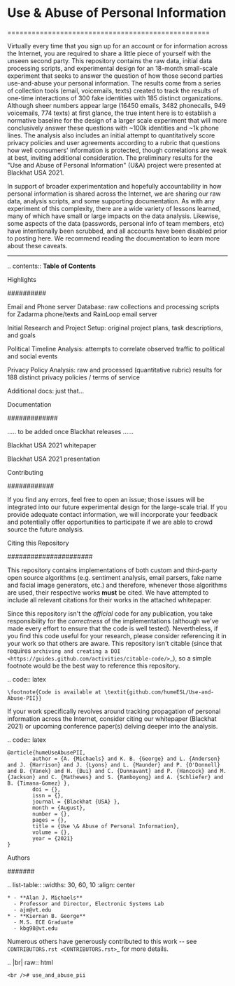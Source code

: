 # Use & Abuse of Personal Information
==================================================

Virtually every time that you sign up for an account or for information across the Internet, you are required to share a little piece of yourself with the unseen second party.  This repository contains the raw data, initial data processing scripts, and experimental design for an 18-month small-scale experiment that seeks to answer the question of how those second parties use-and-abuse your personal information.  The results come from a series of collection tools (email, voicemails, texts) created to track the results of one-time interactions of 300 fake identities with 185 distinct organizations.  Although sheer numbers appear large (16450 emails, 3482 phonecalls, 949 voicemails, 774 texts) at first glance, the true intent here is to establish a normative baseline for the design of a larger scale experiment that will more conclusively answer these questions with ~100k identities and ~1k phone lines.  The analysis also includes an initial attempt to quantitatively score privacy policies and user agreements according to a rubric that questions how well consumers' information is protected, though correlations are weak at best, inviting additional consideration.  The preliminary results for the "Use and Abuse of Personal Information" (U&A) project were presented at Blackhat USA 2021.

In support of broader experimentation and hopefully accountability in how personal information is shared across the Internet, we are sharing our raw data, analysis scripts, and some supporting documentation.  As with any experiment of this complexity, there are a wide variety of lessons learned, many of which have small or large impacts on the data analysis.  Likewise, some aspects of the data (passwords, personal info of team members, etc) have intentionally been scrubbed, and all accounts have been disabled prior to posting here.  We recommend reading the documentation to learn more about these caveats. 

-------------------

.. contents:: **Table of Contents**

Highlights

##########

Email and Phone server Database: raw collections and processing scripts for Zadarma phone/texts and RainLoop email server

Initial Research and Project Setup: original project plans, task descriptions, and goals

Political Timeline Analysis: attempts to correlate observed traffic to political and social events

Privacy Policy Analysis: raw and processed (quantitative rubric) results for 188 distinct privacy policies / terms of service

Additional docs: just that...


Documentation

#############

..... to be added once Blackhat releases  ......

Blackhat USA 2021 whitepaper

Blackhat USA 2021 presentation


Contributing

############

If you find any errors, feel free to open an issue; those issues will be integrated into our future experimental design for the large-scale trial.  If you provide adequate contact information, we will incorporate your feedback and potentially offer opportunities to participate if we are able to crowd source the future analysis.


Citing this Repository

######################

This repository contains implementations of both custom and third-party open source algorithms (e.g. sentiment analysis, email parsers, fake name and facial image generators, etc.) and therefore, whenever those algorithms are used, their respective works **must** be cited.  We have attempted to include all relevant citations for their works in the attached whitepaper.  

Since this repository isn't the *official* code for any publication, you take responsibility for the *correctness* of the implementations (although we've made every effort to ensure that the code is well tested).  Nevertheless, if you find this code useful for your research, please consider referencing it in your work so that others are aware.
This repository isn't citable (since that requires `archiving and creating a DOI <https://guides.github.com/activities/citable-code/>`_), so a simple footnote would be the best way to reference this repository.

.. code:: latex

    \footnote{Code is available at \textit{github.com/humeESL/Use-and-Abuse-PII}}

If your work specifically revolves around tracking propagation of personal information across the Internet, consider citing our whitepaper (Blackhat 2021) or upcoming conference paper(s) delving deeper into the analysis.

.. code:: latex

    @article{humeUseAbusePII,
            author = {A. {Michaels} and K. B. {George} and L. {Anderson} and J. {Harrison} and J. {Lyons} and L. {Maunder} and P. {O'Donnell} and B. {Vanek} and H. {Bui} and C. {Dunnavant} and P. {Hancock} and M. {Jackson} and C. {Mathewes} and S. {Ramboyong} and A. {Schliefer} and B. {Timana-Gomez} },
            doi = {},
            issn = {},
            journal = {Blackhat {USA} },
            month = {August},
            number = {},
            pages = {},
            title = {Use \& Abuse of Personal Information},
            volume = {},
            year = {2021}
    }
  

Authors

#######

.. list-table::
    :widths: 30, 60, 10
    :align: center

    * - **Alan J. Michaels**
      - Professor and Director, Electronic Systems Lab
      - ajm@vt.edu
    * - **Kiernan B. George**
      - M.S. ECE Graduate
      - kbg98@vt.edu

Numerous others have generously contributed to this work -- see `CONTRIBUTORS.rst <CONTRIBUTORS.rst>`_ for more details.

.. |br| raw:: html

    <br /># use_and_abuse_pii
